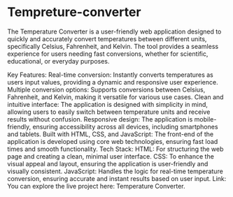# Tempreture-converter
The Temperature Converter is a user-friendly web application designed to quickly and accurately convert temperatures between different units, specifically Celsius, Fahrenheit, and Kelvin. The tool provides a seamless experience for users needing fast conversions, whether for scientific, educational, or everyday purposes.

Key Features:
Real-time conversion: Instantly converts temperatures as users input values, providing a dynamic and responsive user experience.
Multiple conversion options: Supports conversions between Celsius, Fahrenheit, and Kelvin, making it versatile for various use cases.
Clean and intuitive interface: The application is designed with simplicity in mind, allowing users to easily switch between temperature units and receive results without confusion.
Responsive design: The application is mobile-friendly, ensuring accessibility across all devices, including smartphones and tablets.
Built with HTML, CSS, and JavaScript: The front-end of the application is developed using core web technologies, ensuring fast load times and smooth functionality.
Tech Stack:
HTML: For structuring the web page and creating a clean, minimal user interface.
CSS: To enhance the visual appeal and layout, ensuring the application is user-friendly and visually consistent.
JavaScript: Handles the logic for real-time temperature conversion, ensuring accurate and instant results based on user input.
Link:
You can explore the live project here: Temperature Converter.
